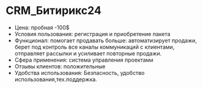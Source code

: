 # CRM_Битирикс24
- Цена: пробная -100$
- Условия пользования: регистрация и приобретение пакета
- Функционал: помогает продавать больше: автоматизирует продажи, берет под контроль все каналы коммуникаций с клиентами, отправляет рассылки и усиливает повторные продажи.
- Сфера применения: система управления проектами
- Отзывы клиентов: положительные
- Удобства использования: Безпасность, удобство использования,тех.поддержка.
